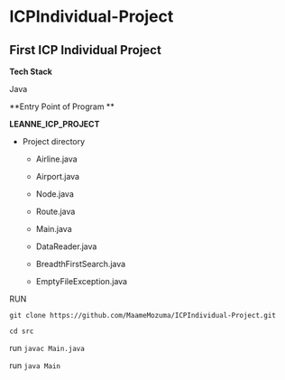 # ICPIndividual-Project

## First ICP Individual Project

**Tech Stack**

Java

**Entry Point of Program **

**LEANNE_ICP_PROJECT**
 - Project directory
    - Airline.java
    
    - Airport.java
    
    - Node.java
    
    - Route.java
    
    - Main.java
    
    - DataReader.java
    
    - BreadthFirstSearch.java
    
    - EmptyFileException.java

RUN 


`git clone https://github.com/MaameMozuma/ICPIndividual-Project.git `

`cd src`

run `javac Main.java`

run `java Main`

